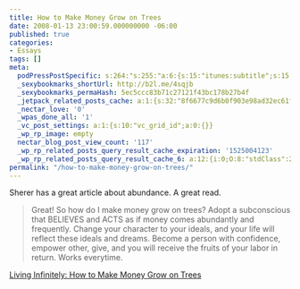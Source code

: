 ```yaml
---
title: How to Make Money Grow on Trees
date: 2008-01-13 23:00:59.000000000 -06:00
published: true
categories:
- Essays
tags: []
meta:
  podPressPostSpecific: s:264:"s:255:"a:6:{s:15:"itunes:subtitle";s:15:"##PostExcerpt##";s:14:"itunes:summary";s:15:"##PostExcerpt##";s:15:"itunes:keywords";s:17:"##WordPressCats##";s:13:"itunes:author";s:10:"##Global##";s:15:"itunes:explicit";s:7:"Default";s:12:"itunes:block";s:7:"Default";}";";
  _sexybookmarks_shortUrl: http://b2l.me/4sqjb
  _sexybookmarks_permaHash: 5ec5ccc83b71c27121f43bc178b27b4f
  _jetpack_related_posts_cache: a:1:{s:32:"8f6677c9d6b0f903e98ad32ec61f8deb";a:2:{s:7:"expires";i:1465471249;s:7:"payload";a:3:{i:0;a:1:{s:2:"id";i:398;}i:1;a:1:{s:2:"id";i:143;}i:2;a:1:{s:2:"id";i:968;}}}}
  _nectar_love: '0'
  _wpas_done_all: '1'
  _vc_post_settings: a:1:{s:10:"vc_grid_id";a:0:{}}
  _wp_rp_image: empty
  nectar_blog_post_view_count: '117'
  _wp_rp_related_posts_query_result_cache_expiration: '1525004123'
  _wp_rp_related_posts_query_result_cache_6: a:12:{i:0;O:8:"stdClass":2:{s:7:"post_id";s:3:"348";s:5:"score";s:17:"23.80105256339144";}i:1;O:8:"stdClass":2:{s:7:"post_id";s:3:"627";s:5:"score";s:17:"23.25671235565583";}i:2;O:8:"stdClass":2:{s:7:"post_id";s:3:"177";s:5:"score";s:18:"20.660810944947926";}i:3;O:8:"stdClass":2:{s:7:"post_id";s:3:"398";s:5:"score";s:18:"20.444083903325023";}i:4;O:8:"stdClass":2:{s:7:"post_id";s:3:"428";s:5:"score";s:18:"20.302303661307608";}i:5;O:8:"stdClass":2:{s:7:"post_id";s:3:"364";s:5:"score";s:18:"20.037210349559615";}i:6;O:8:"stdClass":2:{s:7:"post_id";s:2:"16";s:5:"score";s:17:"19.04682861946912";}i:7;O:8:"stdClass":2:{s:7:"post_id";s:3:"156";s:5:"score";s:17:"18.01275500037523";}i:8;O:8:"stdClass":2:{s:7:"post_id";s:2:"27";s:5:"score";s:17:"17.71814351773576";}i:9;O:8:"stdClass":2:{s:7:"post_id";s:2:"54";s:5:"score";s:18:"17.367208215823986";}i:10;O:8:"stdClass":2:{s:7:"post_id";s:4:"1373";s:5:"score";s:18:"16.752430522062998";}i:11;O:8:"stdClass":2:{s:7:"post_id";s:4:"1229";s:5:"score";s:18:"16.587047090392325";}}
permalink: "/how-to-make-money-grow-on-trees/"
---
```

Sherer has a great article about abundance. A great read.</p>
>Great! So how do I make money grow on trees? Adopt a subconscious that BELIEVES and ACTS as if money comes abundantly and frequently. Change your character to your ideals, and your life will reflect these ideals and dreams. Become a person with confidence, empower other, give, and you will receive the fruits of your labor in return. Works everytime.</p></blockquote>
<p><a href="http://jmsherer.blogspot.com/2008/01/how-to-make-money-grow-on-trees.html" rel="nofollow">Living Infinitely: How to Make Money Grow on Trees</a></p>
